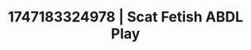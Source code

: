 ---
categories:
- Skin worship
- Erotic art direction
- Morning seduction
- Hawk Tuah
- Public flashing
image: /assets/images/1747183324978.webp
layout: post
seo:
  description: Featured content with premium ABDL Play, Scat Fetish. HD images available.
  keywords: ABDL Play, Scat Fetish
  og_image: /assets/images/1747183324978.webp
  schema_type: VisualArtwork
tags:
- '#1747183324978'
- ABDL Play
- Scat Fetish
title: 1747183324978 | Scat Fetish ABDL Play
---